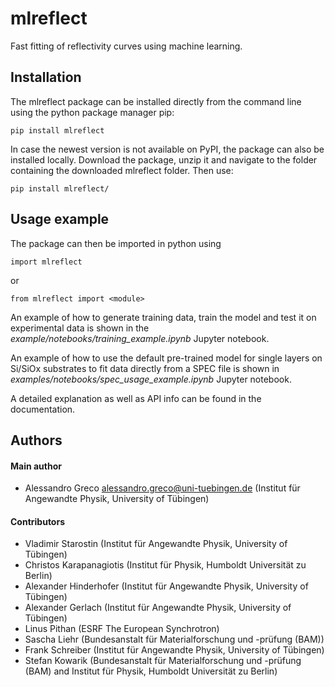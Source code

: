 # mlreflect

Fast fitting of reflectivity curves using machine learning.

## Installation
The mlreflect package can be installed directly from the command line using the python package manager pip:

`pip install mlreflect`

In case the newest version is not available on PyPI, the package can also be installed locally. Download the package, unzip it and navigate to the folder containing the downloaded mlreflect folder. Then use:

`pip install mlreflect/`

## Usage example
The package can then be imported in python using

`import mlreflect`

or

`from mlreflect import <module>`

An example of how to generate training data, train the model and test it on experimental data is shown in the 
_example/notebooks/training_example.ipynb_ Jupyter notebook.

An example of how to use the default pre-trained model for single layers on Si/SiOx substrates to fit data directly 
from a SPEC file is shown in _examples/notebooks/spec_usage_example.ipynb_ Jupyter notebook.

A detailed explanation as well as API info can be found in the documentation.

## Authors
#### Main author
- Alessandro Greco <alessandro.greco@uni-tuebingen.de> (Institut für Angewandte Physik, University of Tübingen)

#### Contributors
- Vladimir Starostin (Institut für Angewandte Physik, University of Tübingen)
- Christos Karapanagiotis (Institut für Physik, Humboldt Universität zu Berlin)
- Alexander Hinderhofer (Institut für Angewandte Physik, University of Tübingen)
- Alexander Gerlach (Institut für Angewandte Physik, University of Tübingen)
- Linus Pithan (ESRF The European Synchrotron)
- Sascha Liehr (Bundesanstalt für Materialforschung und -prüfung (BAM))
- Frank Schreiber (Institut für Angewandte Physik, University of Tübingen)
- Stefan Kowarik (Bundesanstalt für Materialforschung und -prüfung (BAM) and Institut für Physik, Humboldt Universität zu Berlin)
